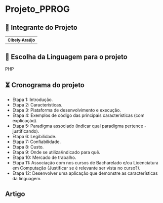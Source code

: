 # Projeto_PPROG

## 🤝 Integrante do Projeto
  <table>
  <tr>
    <td align="center">
      <a href="https://github.com/belyaraujo">
        <sub>
          <b>Cibely Araújo</b>
        </sub>
      </a>
    </td>
</table>

## 📝 Escolha da Linguagem para o projeto
 PHP
 
## ⏳ Cronograma do projeto 
* Etapa 1: Introdução.
* Etapa 2: Características.
* Etapa 3: Plataforma de desenvolvimento e execução.
* Etapa 4: Exemplos de código das principais características (com explicação).
* Etapa 5: Paradigma associado (indicar qual paradigma pertence - justificando).
* Etapa 6: Legibilidade.
* Etapa 7: Confiabilidade.
* Etapa 8: Custo.
* Etapa 9: Onde se utiliza/indicado para quê.
* Etapa 10: Mercado de trabalho.
* Etapa 11: Associação com nos cursos de Bacharelado e/ou Licenciatura em Computação (Justificar se é relevante ser vista no curso?).
* Etapa 12: Desenvolver uma aplicação que demonstre as características da linguagem.

## Artigo
